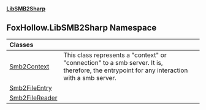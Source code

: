 #### [LibSMB2Sharp](index.md 'index')
## FoxHollow.LibSMB2Sharp Namespace

| Classes | |
| :--- | :--- |
| [Smb2Context](FoxHollow_LibSMB2Sharp_Smb2Context.md 'FoxHollow.LibSMB2Sharp.Smb2Context') | This class represents a "context" or "connection" to a smb server. It is,<br/>therefore, the entrypoint for any interaction with a smb server. <br/> |
| [Smb2FileEntry](FoxHollow_LibSMB2Sharp_Smb2FileEntry.md 'FoxHollow.LibSMB2Sharp.Smb2FileEntry') |  |
| [Smb2FileReader](FoxHollow_LibSMB2Sharp_Smb2FileReader.md 'FoxHollow.LibSMB2Sharp.Smb2FileReader') |  |
